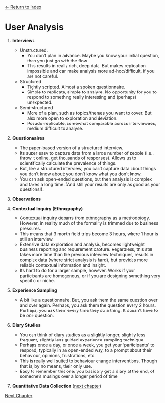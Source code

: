 [← Return to Index](https://github.com/kspra3/FIT3175-Notes)

# User Analysis
1. **Interviews** 
    * Unstructured.
        * You don’t plan in advance. Maybe you know your initial question, then you just go with the flow.
        * This results in really rich, deep data. But makes replication impossible and can make analysis more ad-hoc/difficult, if you are not careful.
    * Structured
        * Tightly scripted. Almost a spoken questionnaire.
        * Simple to replicate, simple to analyse. No opportunity for you to respond to something really interesting and (perhaps) unexpected.
    * Semi-structured
        * More of a plan, such as topics/themes you want to cover. But also more open to exploration and deviation.
        * Pseudo-replicable, somewhat comparable across interviewees, medium difficult to analyse.

2. **Questionnaires**
      * The paper-based version of a structured interview. 
      * Its super easy to capture data from a large number of people (i.e., throw it online, get thousands of responses). Allows us to scientifically calculate the prevalence of things.
      * But, like a structured interview, you can’t capture data about things you don’t know about: you don’t know what you don’t know.
      * You can ask open-ended questions, but then analysis is complex and takes a long time. (And still your results are only as good as your questions!).
3. **Observations**

4. **Contextual Inquiry (Ethnography)**
      * Contextual inquiry departs from ethnography as a methodology. However, in reality much of the formality is trimmed due to business pressures.
      * This means that 3 month field trips become 3 hours, where 1 hour is still an interview.
      * Extensive data exploration and analysis, becomes lightweight business reporting and requirement capture. Regardless, this still takes more time than the previous interview techniques, results
in complex data (where strict analysis is hard), but provides more reliable contextual information and insight.
      * Its hard to do for a larger sample, however. Works if your participants are homogenous, or if you are designing something very specific or niche.

5. **Experience Sampling**
      * A bit like a questionnaire. But, you ask them the same question over and over again. Perhaps, you ask them the question every 2 hours. Perhaps, you ask them every time they do a thing. It doesn’t have to be _one_ question. 

6. **Diary Studies**
      * You can think of diary studies as a slightly longer, slightly less frequent, slightly less guided experience sampling technique.
      * Perhaps once a day, or once a week, you get your ‘participants’ to respond, typically in an open-ended way, to a prompt about their behaviour, opinions, frustrations, etc.
      * This is really well suited to behaviour change interventions. Though that is, by no means, their only use.
      * Easy to remember this one: you basically get a diary at the end, of someone’s musings over a longer period of time

7. **Quantitative Data Collection** ([next chapter](https://github.com/kspra3/FIT3175-Notes/blob/master/Notes/07%20-%20Qualitative%20v%20Quantitative.md))

[Next Chapter](https://github.com/kspra3/FIT3175-Notes/blob/master/Notes/07%20-%20Qualitative%20v%20Quantitative.md)
